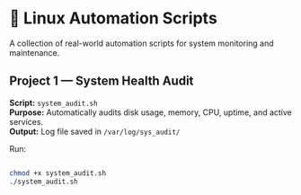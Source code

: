 # 🧩 Linux Automation Scripts

A collection of real-world automation scripts for system monitoring and maintenance.

## Project 1 — System Health Audit
**Script:** `system_audit.sh`  
**Purpose:** Automatically audits disk usage, memory, CPU, uptime, and active services.  
**Output:** Log file saved in `/var/log/sys_audit/`

Run:
```bash

chmod +x system_audit.sh
./system_audit.sh
